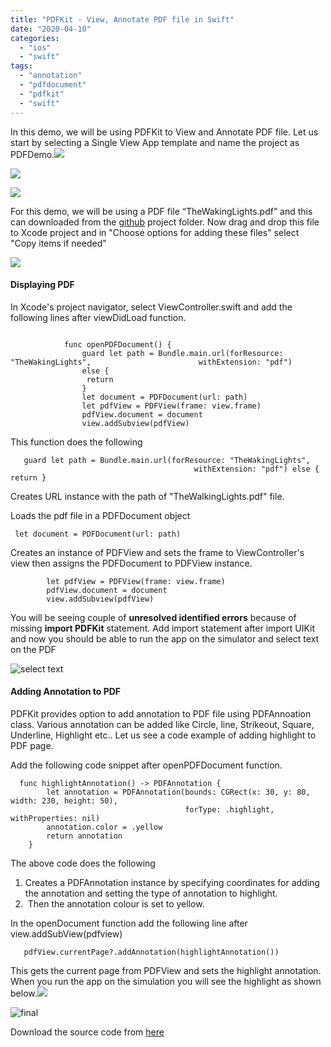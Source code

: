 ```yaml
---
title: "PDFKit - View, Annotate PDF file in Swift"
date: "2020-04-10"
categories: 
  - "ios"
  - "swift"
tags: 
  - "annotation"
  - "pdfdocument"
  - "pdfkit"
  - "swift"
---
```


In this demo, we will be using PDFKit to View and Annotate PDF file. Let us start by selecting a Single View App template and name the project as PDFDemo.![](/assets/images/img_5ef70d16f1c03.gif)

[![](/assets/images/1586512201_thumb.png)](https://secureservercdn.net/45.40.144.200/bpm.c63.myftpupload.com/wp-content/uploads/2020/04/1586512201_full.png?time=1586512307)

[![](/assets/images/1586512223_thumb.png)](https://secureservercdn.net/45.40.144.200/bpm.c63.myftpupload.com/wp-content/uploads/2020/04/1586512223_full.png?time=1586512307)

For this demo, we will be using a PDF file “TheWakingLights.pdf” and this can downloaded from the [github](https://github.com/rshankras/Swift-Demo/tree/master/PDFDemo) project folder. Now drag and drop this file to Xcode project and in "Choose options for adding these files" select "Copy items if needed"

[![](/assets/images/1586512500_thumb-1.png)](https://secureservercdn.net/45.40.144.200/bpm.c63.myftpupload.com/wp-content/uploads/2020/04/1586512500_full-1.png?time=1586512610)

#### Displaying PDF

In Xcode's project navigator, select ViewController.swift and add the following lines after viewDidLoad function.

```
  
            func openPDFDocument() {   
                guard let path = Bundle.main.url(forResource: "TheWakingLights",                        withExtension: "pdf")
                else { 
                 return     
                }      
                let document = PDFDocument(url: path)   
                let pdfView = PDFView(frame: view.frame)     
                pdfView.document = document       
                view.addSubview(pdfView)  

```

This function does the following

```
   guard let path = Bundle.main.url(forResource: "TheWakingLights",
                                         withExtension: "pdf") else { return }

```

Creates URL instance with the path of "TheWalkingLights.pdf" file.

Loads the pdf file in a PDFDocument object

```
 let document = PDFDocument(url: path)
```

Creates an instance of PDFView and sets the frame to ViewController's view then assigns the PDFDocument to PDFView instance.

```
        let pdfView = PDFView(frame: view.frame)
        pdfView.document = document
        view.addSubview(pdfView)

```

You will be seeing couple of **unresolved identified errors** because of missing **import PDFKit** statement. Add import statement after import UIKit and now you should be able to run the app on the simulator and select text on the PDF

![select text](/assets/images/select-text-2.png)

#### Adding Annotation to PDF

PDFKit provides option to add annotation to PDF file using PDFAnnoation class. Various annotation can be added like Circle, line, Strikeout, Square, Underline, Highlight etc.. Let us see a code example of adding highlight to PDF page.

Add the following code snippet after openPDFDocument function.

```
  func highlightAnnotation() -> PDFAnnotation {
        let annotation = PDFAnnotation(bounds: CGRect(x: 30, y: 80, width: 230, height: 50),
                                       forType: .highlight, withProperties: nil)
        annotation.color = .yellow
        return annotation
    }

```

The above code does the following

1. Creates a PDFAnnotation instance by specifying coordinates for adding the annotation and setting the type of annotation to highlight.
2.  Then the annotation colour is set to yellow.

In the openDocument function add the following line after view.addSubView(pdfview)

```
   pdfView.currentPage?.addAnnotation(highlightAnnotation())

```

This gets the current page from PDFView and sets the highlight annotation. When you run the app on the simulation you will see the highlight as shown below.![](/assets/images/img_5ef604ceb36c9.gif)

![final](/assets/images/final.png)

Download the source code from [here](https://github.com/rshankras/Swift-Demo/tree/master/PDFDemo)
